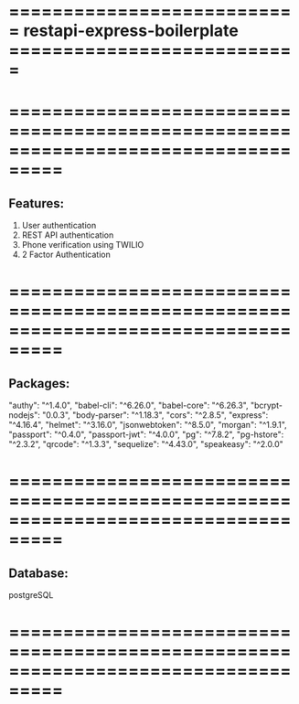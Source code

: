 # =========================== restapi-express-boilerplate ===========================

# ===================================================================================

Features:
---------
1. User authentication
2. REST API authentication
3. Phone verification using TWILIO 
4. 2 Factor Authentication

# ===================================================================================

Packages:
---------
"authy": "^1.4.0",
"babel-cli": "^6.26.0",
"babel-core": "^6.26.3",
"bcrypt-nodejs": "0.0.3",
"body-parser": "^1.18.3",
"cors": "^2.8.5",
"express": "^4.16.4",
"helmet": "^3.16.0",
"jsonwebtoken": "^8.5.0",
"morgan": "^1.9.1",
"passport": "^0.4.0",
"passport-jwt": "^4.0.0",
"pg": "^7.8.2",
"pg-hstore": "^2.3.2",
"qrcode": "^1.3.3",
"sequelize": "^4.43.0",
"speakeasy": "^2.0.0"

# ===================================================================================

Database:
---------
postgreSQL

# ===================================================================================
